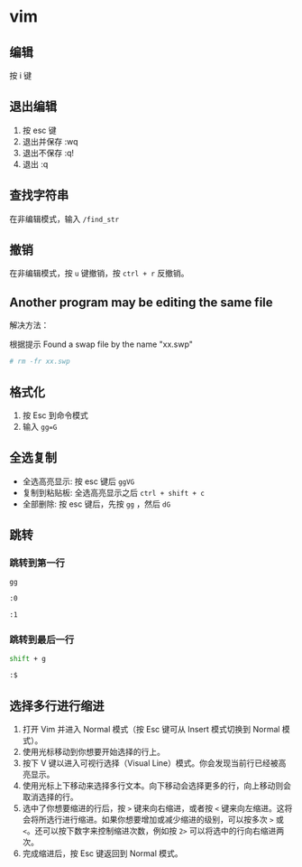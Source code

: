 # vim

## 编辑

按 i 键

## 退出编辑

1. 按 esc 键
2. 退出并保存 :wq
3. 退出不保存 :q!
4. 退出 :q 

## 查找字符串

在非编辑模式，输入 ```/find_str```

## 撤销

在非编辑模式，按 ```u``` 键撤销，按 ```ctrl + r``` 反撤销。

## Another program may be editing the same file

解决方法：

根据提示 Found a swap file by the name "xx.swp"

```bash
# rm -fr xx.swp
```

## 格式化

1. 按 Esc 到命令模式
2. 输入 ```gg=G```

## 全选复制

- 全选高亮显示: 按 esc 键后 ```ggVG```
- 复制到粘贴板: 全选高亮显示之后 ```ctrl + shift + c```
- 全部删除: 按 esc 键后，先按 ```gg``` ，然后 ```dG```

## 跳转

### 跳转到第一行

```bash
gg

:0

:1
```

### 跳转到最后一行

```bash
shift + g

:$
```

## 选择多行进行缩进

1. 打开 Vim 并进入 Normal 模式（按 Esc 键可从 Insert 模式切换到 Normal 模式）。
2. 使用光标移动到你想要开始选择的行上。
3. 按下 V 键以进入可视行选择（Visual Line）模式。你会发现当前行已经被高亮显示。
4. 使用光标上下移动来选择多行文本。向下移动会选择更多的行，向上移动则会取消选择的行。
5. 选中了你想要缩进的行后，按 ```>``` 键来向右缩进，或者按 ```<``` 键来向左缩进。这将会将所选行进行缩进。如果你想要增加或减少缩进的级别，可以按多次 ```>``` 或 ```<```。还可以按下数字来控制缩进次数，例如按 ```2>``` 可以将选中的行向右缩进两次。
6. 完成缩进后，按 Esc 键返回到 Normal 模式。
